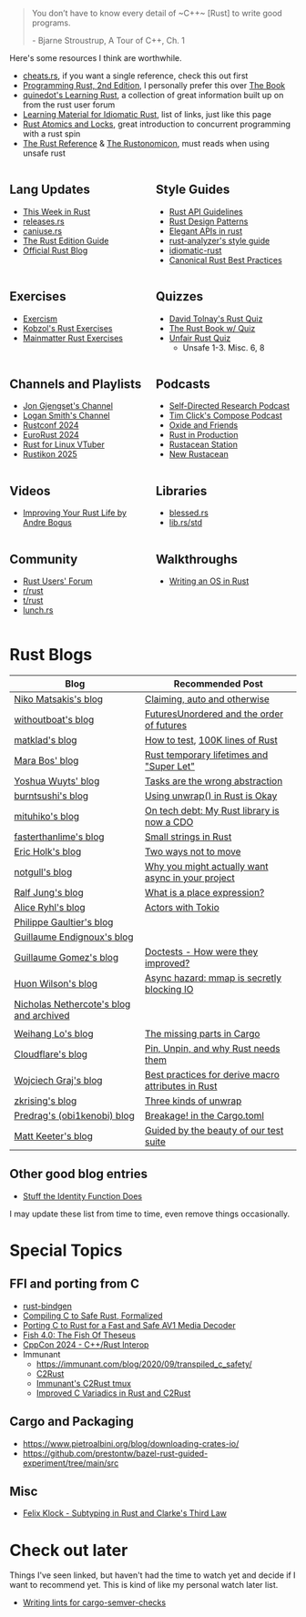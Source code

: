 > You don’t have to know every detail of ~C++~ [Rust] to write good programs.
>
> \- Bjarne Stroustrup, A Tour of C++, Ch. 1

Here's some resources I think are worthwhile.

- [cheats.rs](https://cheats.rs), if you want a single reference, check this out first
- [Programming Rust, 2nd Edition](https://www.oreilly.com/library/view/programming-rust-2nd/9781492052586/), I personally prefer this over [The Book](https://doc.rust-lang.org/stable/book/)
- [quinedot's Learning Rust](https://quinedot.github.io/rust-learning/index.html), a collection of great information built up on from the rust user forum
- [Learning Material for Idiomatic Rust](https://corrode.dev/blog/idiomatic-rust-resources/), list of links, just like this page
- [Rust Atomics and Locks](https://marabos.nl/atomics), great introduction to concurrent programming with a rust spin
- [The Rust Reference](https://doc.rust-lang.org/reference/) & [The Rustonomicon](https://doc.rust-lang.org/nomicon/intro.html), must reads when using unsafe rust

<div style="display: grid; gap: 0px 10px; justify-items: start; grid-template-columns: repeat(auto-fit, minmax(200px, 1fr));">
<div>

## Lang Updates
- [This Week in Rust](https://this-week-in-rust.org)
- [releases.rs](https://releases.rs/)
- [caniuse.rs](https://caniuse.rs)
- [The Rust Edition Guide](https://doc.rust-lang.org/stable/edition-guide/introduction.html)
- [Official Rust Blog](https://blog.rust-lang.org/)

</div>
<div>

## Style Guides
- [Rust API Guidelines](https://rust-lang.github.io/api-guidelines/about.html)
- [Rust Design Patterns](https://rust-unofficial.github.io/patterns/intro.html)
- [Elegant APIs in rust](https://deterministic.space/elegant-apis-in-rust.html)
- [rust-analyzer's style guide](https://github.com/rust-lang/rust-analyzer/blob/master/docs/dev/style.md)
- [idiomatic-rust](https://github.com/mre/idiomatic-rust)
- [Canonical Rust Best Practices](https://github.com/canonical/rust-best-practices)

</div>

<div>

## Exercises
- [Exercism](https://exercism.org/tracks/rust)
- [Kobzol's Rust Exercises](https://github.com/Kobzol/rust-course-fei/tree/main/lessons)
- [Mainmatter Rust Exercises](https://rust-exercises.com/100-exercises/)

</div>

<div>

## Quizzes
- [David Tolnay's Rust Quiz](https://dtolnay.github.io/rust-quiz)
- [The Rust Book w/ Quiz](https://rust-book.cs.brown.edu/)
- [Unfair Rust Quiz](https://boxyuwu.github.io/rust-quiz/unsafe/1.html)
  - Unsafe 1-3. Misc. 6, 8

</div>
<div>

## Channels and Playlists
- [Jon Gjengset's Channel](https://www.youtube.com/@jonhoo)
- [Logan Smith's Channel](https://www.youtube.com/@_noisecode)
- [Rustconf 2024](https://www.youtube.com/playlist?list=PL2b0df3jKKiTWZeF7cip6ZUsaVXxWioRi)
- [EuroRust 2024](https://www.youtube.com/watch?v=8-KLX1PGg8Q&list=PLH6-VpZ3SvUWox7mJDLNCu_E0gl7a-fP3)
- [Rust for Linux VTuber](https://www.youtube.com/@AsahiLina)
- [Rustikon 2025](https://www.youtube.com/playlist?list=PL8NC5lCgGs6MnMLJvhFH2jLa8bLYwCzmI)

</div>
<div>

## Podcasts
- [Self-Directed Research Podcast](https://sdr-podcast.com/)
- [Tim Click's Compose Podcast](https://timclicks.dev/compose-podcast)
- [Oxide and Friends](https://oxide.computer/podcasts/oxide-and-friends)
- [Rust in Production](https://corrode.dev/podcast/)
- [Rustacean Station](https://rustacean-station.org/)
- [New Rustacean](https://newrustacean.com/)

</div>
<div>

## Videos
- [Improving Your Rust Life by Andre Bogus](https://www.youtube.com/watch?v=fG4s_b0aG00)

</div>
<div>

## Libraries
- [blessed.rs](https://blessed.rs)
- [lib.rs/std](https://lib.rs/std)

</div>
<div>

## Community
- [Rust Users' Forum](https://users.rust-lang.org/)
- [r/rust](https://www.reddit.com/r/rust)
- [t/rust](https://lobste.rs/t/rust)
- [lunch.rs](http://lunch.rs)

</div>
<div>

## Walkthroughs
- [Writing an OS in Rust](https://os.phil-opp.com)

</div>
</div>

# Rust Blogs

| Blog | Recommended Post |
| ---- | ---------------- |
| [Niko Matsakis's blog](https://smallcultfollowing.com/babysteps) | [Claiming, auto and otherwise](https://smallcultfollowing.com/babysteps/blog/2024/06/21/claim-auto-and-otherwise/) |
| [withoutboat's blog](https://without.boats/) | [FuturesUnordered and the order of futures](https://without.boats/blog/futures-unordered/) |
| [matklad's blog](https://matklad.github.io/) | [How to test](https://matklad.github.io/2021/05/31/how-to-test.html), [100K lines of Rust](https://matklad.github.io/2021/09/05/Rust100k.html) |
| [Mara Bos' blog](https://blog.m-ou.se) | [Rust temporary lifetimes and "Super Let"](https://blog.m-ou.se/super-let/) |
| [Yoshua Wuyts' blog](https://blog.yoshuawuyts.com/) | [Tasks are the wrong abstraction](https://blog.yoshuawuyts.com/tasks-are-the-wrong-abstraction/) |
| [burntsushi's blog](https://blog.burntsushi.net) | [Using unwrap() in Rust is Okay](https://blog.burntsushi.net/unwrap/) |
| [mituhiko's blog](https://lucumr.pocoo.org/) | [On tech debt: My Rust library is now a CDO](https://lucumr.pocoo.org/2024/3/26/rust-cdo/) |
| [fasterthanlime's blog](https://fasterthanli.me/) | [Small strings in Rust](https://fasterthanli.me/articles/small-strings-in-rust) |
| [Eric Holk's blog](https://theincredibleholk.org/) | [Two ways not to move](https://theincredibleholk.org/blog/2024/07/15/two-ways-not-to-move/) |
| [notgull's blog](https://notgull.net/) | [Why you might actually want async in your project](https://notgull.net/why-you-want-async/) |
| [Ralf Jung's blog](https://www.ralfj.de/blog/) | [What is a place expression?](https://www.ralfj.de/blog/2024/08/14/places.html) |
| [Alice Ryhl's blog](https://ryhl.io/) | [Actors with Tokio](https://ryhl.io/blog/actors-with-tokio/) |
| [Philippe Gaultier's blog](https://gaultier.github.io/blog/)||
| [Guillaume Endignoux's blog](https://gendignoux.com/blog/) ||
| [Guillaume Gomez's blog](https://guillaume-gomez.fr/) | [Doctests - How were they improved?](https://blog.guillaume-gomez.fr/articles/2024-08-17+Doctests+-+How+were+they+improved%3F) |
| [Huon Wilson's blog](https://huonw.github.io/blog/) | [Async hazard: mmap is secretly blocking IO](https://huonw.github.io/blog/2024/08/async-hazard-mmap/) |
| [Nicholas Nethercote's blog](https://nnethercote.github.io/) [and archived](https://blog.mozilla.org/nnethercote/) |
|  |
| [Weihang Lo's blog](https://weihanglo.tw) | [The missing parts in Cargo](https://weihanglo.tw/posts/2024/the-missing-parts-in-cargo/) |
| [Cloudflare's blog](https://blog.cloudflare.com/tag/rust/) | [Pin, Unpin, and why Rust needs them](https://blog.cloudflare.com/pin-and-unpin-in-rust/) |
| [Wojciech Graj's blog](https://w-graj.net/) | [Best practices for derive macro attributes in Rust](https://w-graj.net/posts/rust-derive-attribute-macros) |
| [zkrising's blog](https://zkrising.com/writing) | [Three kinds of unwrap](https://zkrising.com/writing/three-unwraps/) |
| [Predrag's (obi1kenobi) blog](https://predr.ag/blog/) | [Breakage! in the Cargo.toml](https://predr.ag/blog/breakage-in-the-cargo-toml-how-rust-package-features-work/) |
| [Matt Keeter's blog](https://www.mattkeeter.com/blog/) | [Guided by the beauty of our test suite](https://www.mattkeeter.com/blog/2025-01-20-guided/) |

## Other good blog entries

- [Stuff the Identity Function Does](https://bluss.github.io/rust/fun/2015/10/11/stuff-the-identity-function-does/#rust-has-dedicated-syntax-for-this)

I may update these list from time to time, even remove things occasionally.

# Special Topics
## FFI and porting from C
- [rust-bindgen](https://rust-lang.github.io/rust-bindgen/)
- [Compiling C to Safe Rust, Formalized](https://arxiv.org/abs/2412.15042)
- [Porting C to Rust for a Fast and Safe AV1 Media Decoder](https://www.memorysafety.org/blog/porting-c-to-rust-for-av1/)
- [Fish 4.0: The Fish Of Theseus](https://fishshell.com/blog/rustport/)
- [CppCon 2024 - C++/Rust Interop](https://tylerjw.dev/posts/20240920-cppcon-cpp-rust-interop/)
- Immunant
  - <https://immunant.com/blog/2020/09/transpiled_c_safety/>
  - [C2Rust](https://github.com/immunant/c2rust)
  - [Immunant's C2Rust tmux](https://github.com/immunant/tmux-rs)
  - [Improved C Variadics in Rust and C2Rust](https://immunant.com/blog/2019/09/variadics/)

## Cargo and Packaging
- <https://www.pietroalbini.org/blog/downloading-crates-io/>
- <https://github.com/prestontw/bazel-rust-guided-experiment/tree/main/src>

## Misc

- [Felix Klock - Subtyping in Rust and Clarke's Third Law](https://www.youtube.com/watch?v=fI4RG_uq-WU)

# Check out later

Things I've seen linked, but haven't had the time to watch yet and decide
if I want to recommend yet. This is kind of like my personal watch later list.

- [Writing lints for cargo-semver-checks](https://www.youtube.com/watch?v=j0GYWeYLO98)
